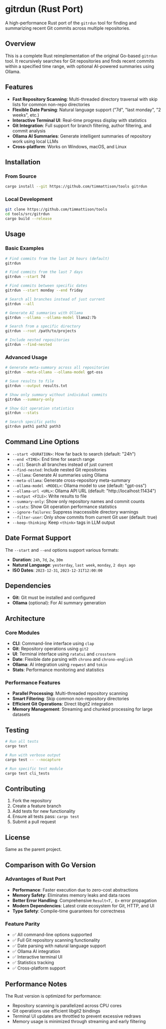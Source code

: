 # gitrdun (Rust Port)

A high-performance Rust port of the `gitrdun` tool for finding and summarizing recent Git commits across multiple repositories.

## Overview

This is a complete Rust reimplementation of the original Go-based `gitrdun` tool. It recursively searches for Git repositories and finds recent commits within a specified time range, with optional AI-powered summaries using Ollama.

## Features

- **Fast Repository Scanning**: Multi-threaded directory traversal with skip lists for common non-repo directories
- **Flexible Date Parsing**: Natural language support ("7d", "last monday", "2 weeks", etc.)  
- **Interactive Terminal UI**: Real-time progress display with statistics
- **Git Integration**: Full support for branch filtering, author filtering, and commit analysis
- **Ollama AI Summaries**: Generate intelligent summaries of repository work using local LLMs
- **Cross-platform**: Works on Windows, macOS, and Linux

## Installation

### From Source

```bash
cargo install --git https://github.com/timmattison/tools gitrdun
```

### Local Development

```bash
git clone https://github.com/timmattison/tools
cd tools/src/gitrdun
cargo build --release
```

## Usage

### Basic Examples

```bash
# Find commits from the last 24 hours (default)
gitrdun

# Find commits from the last 7 days
gitrdun --start 7d

# Find commits between specific dates
gitrdun --start monday --end friday

# Search all branches instead of just current
gitrdun --all

# Generate AI summaries with Ollama
gitrdun --ollama --ollama-model llama2:7b

# Search from a specific directory
gitrdun --root /path/to/projects

# Include nested repositories
gitrdun --find-nested
```

### Advanced Usage

```bash
# Generate meta-summary across all repositories
gitrdun --meta-ollama --ollama-model gpt-oss

# Save results to file
gitrdun --output results.txt

# Show only summary without individual commits
gitrdun --summary-only

# Show Git operation statistics
gitrdun --stats

# Search specific paths
gitrdun path1 path2 path3
```

## Command Line Options

- `--start <DURATION>`: How far back to search (default: "24h")
- `--end <TIME>`: End time for search range
- `--all`: Search all branches instead of just current
- `--find-nested`: Include nested Git repositories
- `--ollama`: Generate AI summaries using Ollama
- `--meta-ollama`: Generate cross-repository meta-summary
- `--ollama-model <MODEL>`: Ollama model to use (default: "gpt-oss")
- `--ollama-url <URL>`: Ollama API URL (default: "http://localhost:11434")
- `--output <FILE>`: Write results to file
- `--summary-only`: Show only repository names and commit counts
- `--stats`: Show Git operation performance statistics
- `--ignore-failures`: Suppress inaccessible directory warnings
- `--filter-user`: Only show commits from current Git user (default: true)
- `--keep-thinking`: Keep `<think>` tags in LLM output

## Date Format Support

The `--start` and `--end` options support various formats:

- **Duration**: `24h`, `7d`, `2w`, `30m`
- **Natural Language**: `yesterday`, `last week`, `monday`, `2 days ago`
- **ISO Dates**: `2023-12-31`, `2023-12-31T12:00:00`

## Dependencies

- **Git**: Git must be installed and configured
- **Ollama** (optional): For AI summary generation

## Architecture

### Core Modules

- **CLI**: Command-line interface using `clap`
- **Git**: Repository operations using `git2`
- **UI**: Terminal interface using `ratatui` and `crossterm`
- **Date**: Flexible date parsing with `chrono` and `chrono-english`
- **Ollama**: AI integration using `reqwest` and `tokio`
- **Stats**: Performance monitoring and statistics

### Performance Features

- **Parallel Processing**: Multi-threaded repository scanning
- **Smart Filtering**: Skip common non-repository directories
- **Efficient Git Operations**: Direct libgit2 integration
- **Memory Management**: Streaming and chunked processing for large datasets

## Testing

```bash
# Run all tests
cargo test

# Run with verbose output
cargo test -- --nocapture

# Run specific test module
cargo test cli_tests
```

## Contributing

1. Fork the repository
2. Create a feature branch
3. Add tests for new functionality
4. Ensure all tests pass: `cargo test`
5. Submit a pull request

## License

Same as the parent project.

## Comparison with Go Version

### Advantages of Rust Port

- **Performance**: Faster execution due to zero-cost abstractions
- **Memory Safety**: Eliminates memory leaks and data races
- **Better Error Handling**: Comprehensive `Result<T, E>` error propagation
- **Modern Dependencies**: Latest crate ecosystem for Git, HTTP, and UI
- **Type Safety**: Compile-time guarantees for correctness

### Feature Parity

- ✅ All command-line options supported
- ✅ Full Git repository scanning functionality
- ✅ Date parsing with natural language support
- ✅ Ollama AI integration
- ✅ Interactive terminal UI
- ✅ Statistics tracking
- ✅ Cross-platform support

## Performance Notes

The Rust version is optimized for performance:

- Repository scanning is parallelized across CPU cores
- Git operations use efficient libgit2 bindings
- Terminal UI updates are throttled to prevent excessive redraws
- Memory usage is minimized through streaming and early filtering